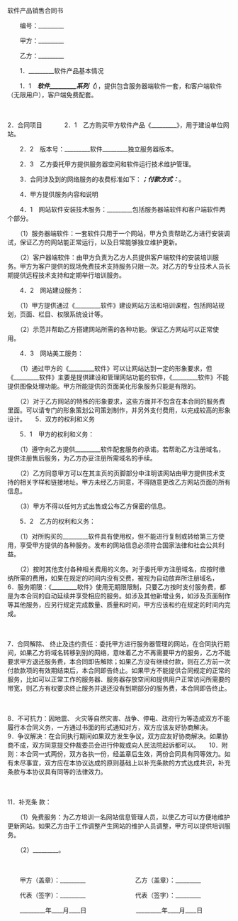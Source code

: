 



软件产品销售合同书



 

　　编号：_________　　

　　甲方：_________　　

　　乙方：_________　　

　　1．_________软件产品基本情况

　　1．1　_________软件_________系列（_________），提供包含服务器端软件一套，和客户端软件（无限用户），客户端免费配套。

　　

2．合同项目
　　
　2．1　乙方购买甲方软件产品《_________》，用于建设单位网站。

　　2．2　版本号：_________软件_________独立服务器版本。

　　2．3　乙方委托甲方提供服务器空间和软件运行技术维护管理。　　

　　3．合同涉及到的网络服务的收费标准如下：_________；付款方式：_________。　　

　　4．甲方提供服务内容和说明

　　4．1　网站软件安装技术服务：_________包括服务器端软件和客户端软件两个部分。

　　（1）服务器端软件：一套软件只用于一个网站，甲方负责帮助乙方进行安装调试，保证乙方的网站能正常运行，以及日常能够独立维护更新。

　　（2）客户器端软件：由甲方负责为乙方人员提供客户端软件的安装培训服务。甲方为客户提供的现场免费技术支持服务只限一次。对乙方的专业技术人员长期提供远程技术支持和定期举行培训服务。

　　4．2　网站建设服务：

　　（1）甲方提供通过《_________软件》建设网站方法和培训课程，包括网站规划，页面、栏目、权限系统设计等。

　　（2）示范并帮助乙方搭建网站所需的各种功能。保证乙方网站可以正常使用。

　　4．3　网站美工服务：

　　（1）通过甲方的《_________软件》可以让网站达到一定的形象要求，但《_________软件》主要是提供建设和管理网站功能的软件，《_________软件》不能提供图像处理功能。甲方所能提供的页面美化形象服务只能是有限的。

　　（2）对于乙方网站的特殊的形象要求，这些方面并不包含在本合同的服务费里面。可以请专门的形象策划公司策划制作，并另外支付费用，以完成较高的形象设计。　　5．双方的权利和义务

　　5．1　甲方的权利和义务：

　　（1）遵守向乙方提供_________软件配套服务的承诺。若帮助乙方注册域名，提供注册售后服务，为乙方办妥注册所需域名的手续。

　　（2）乙方同意甲方可以在其主页的页脚部分中注明该网站由甲方提供技术支持的相关字样和链接地址。甲方未经乙方同意，不得随意更改乙方网站页面的所有信息。

　　（3）甲方不得以任何方式出售或公布乙方保密的信息。

　　5．2　乙方的权利和义务：

　　（1）对所购买的_________软件具有使用权，但不能进行复制或转给第三方使用，享受甲方提供的各种服务。发布的网站信息必须符合国家法律和社会公共利益。

　　（2）按时其他支付各种相关费用的义务。对于委托甲方注册域名，应按时缴纳所需的费用，如果在规定的时间内没有交费，被视为自动放弃所注册域名，　　6．服务期限：《_________软件》使用无期限限制，只要乙方按时支付服务费，都是为本合同的自动延续并享受相应的服务。如涉及其他新增业务，如涉及页面制作等其他服务，应另行规定完成数量、质量和时间，甲方应该和约在规定的时间内完成。

　　

7．合同解除、
终止及违约责任：委托甲方进行服务器管理的网站，在合同执行期间，如果乙方将域名转移到别的网络，意味着乙方不再需要甲方的服务，乙方不能要求甲方退还服务费，本合同即告解除；如果乙方没有继续付款，则在乙方前一次付款款项的有效期结束后，本合同即告终止。如果甲方不能提供合同规定的正常的服务，比如可以正常工作的服务器、服务器存放空间和提供用户正常访问所需要的带宽，则乙方有权要求终止服务并退还没有到期部分的服务费，本合同即告终止。

　　

8．不可抗力：因地震、
火灾等自然灾害、战争、停电、政府行为等造成双方不能履行本合同义务，一方通过书面的形式通知对方，双方应该友好协商解决。　　9．争议解决：在合同执行期间如果双方发生争议，双方应友好协商解决。如果协商不成，双方同意提交仲裁委员会进行仲裁或向人民法院起诉都可以。　　10．附则：本合同一式两份，双方各执一份，经盖章后生效，两份合同具有同等效力。如有未尽事宜，双方应在本协议达成的原则基础上以补充条款的方式达成共识，补充条款与本协议具有同等的法律效力。

　　

11．补充条
款：

　　（1）免费服务：为乙方培训一名网站信息管理人员，以使乙方可以方便地维护更新网站。如果乙方由于工作调整产生网站的维护人员调整，甲方可以提供培训服务。

　　（2）_________。

　　

　　甲方（盖章）：_________　　　　　　　　乙方（盖章）：_________　　

　　代表（签字）：_________　　　　　　　　代表（签字）：_________　　

　　_________年____月____日　　　　　　　　_________年____月____日